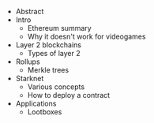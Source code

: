 - Abstract
- Intro
  - Ethereum summary
  - Why it doesn't work for videogames
- Layer 2 blockchains
  - Types of layer 2
- Rollups
  - Merkle trees
- Starknet
  - Various concepts
  - How to deploy a contract
- Applications
  - Lootboxes
